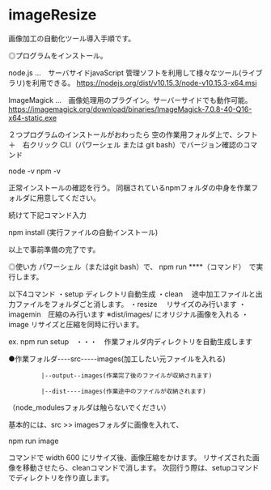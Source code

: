 # imageResize
画像加工の自動化ツール導入手順です。

◎プログラムをインストール。

node.js ...　サーバサイドjavaScript 管理ソフトを利用して様々なツール(ライブラリ)を利用できる。
https://nodejs.org/dist/v10.15.3/node-v10.15.3-x64.msi

ImageMagick ...　画像処理用のプラグイン。サーバーサイドでも動作可能。
https://imagemagick.org/download/binaries/ImageMagick-7.0.8-40-Q16-x64-static.exe


２つプログラムのインストールがおわったら
空の作業用フォルダ上で、シフト　＋　右クリック
CLI（パワーシェル または git bash）でバージョン確認のコマンド

node -v
npm -v

正常インストールの確認を行う。
同梱されているnpmフォルダの中身を作業フォルダに用意してください。

続けて下記コマンド入力

npm install
(実行ファイルの自動インストール)

以上で事前準備の完了です。


◎使い方
パワーシェル（またはgit bash）で、
npm run ****（コマンド）　で実行します。

以下4コマンド
・setup     ディレクトリ自動生成
・clean　   途中加工ファイルと出力ファイルをフォルダごと消します。
・resize　  リサイズのみ行います
・imagemin　圧縮のみ行います ※dist/images/ にオリジナル画像を入れる
・image     リサイズと圧縮を同時に行います。

ex. 
npm run setup　・・・　作業フォルダ内ディレクトリを自動生成します


●作業フォルダ----src-----images(加工したい元ファイルを入れる)

             |--output--images(作業完了後のファイルが収納されます)
             
             |--dist----images(作業途中のファイルが収納されます)

（node_modulesフォルダは触らないでください）



基本的には、src >> imagesフォルダに画像を入れて、

npm run image  

コマンドで width 600 にリサイズ後、画像圧縮をかけます。
リサイズされた画像を移動させたら、cleanコマンドで消します。
次回行う際は、setupコマンドでディレクトリを作り直します。



